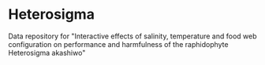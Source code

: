 # Heterosigma
Data repository for "Interactive effects of salinity, temperature and food web configuration on performance and harmfulness of the raphidophyte Heterosigma akashiwo"
